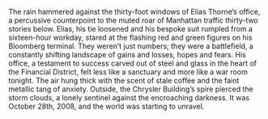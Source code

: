 The rain hammered against the thirty-foot windows of Elias Thorne’s office, a percussive counterpoint to the muted roar of Manhattan traffic thirty-two stories below.  Elias, his tie loosened and his bespoke suit rumpled from a sixteen-hour workday, stared at the flashing red and green figures on his Bloomberg terminal.  They weren’t just numbers; they were a battlefield, a constantly shifting landscape of gains and losses, hopes and fears.  His office, a testament to success carved out of steel and glass in the heart of the Financial District, felt less like a sanctuary and more like a war room tonight. The air hung thick with the scent of stale coffee and the faint metallic tang of anxiety.  Outside, the Chrysler Building’s spire pierced the storm clouds, a lonely sentinel against the encroaching darkness.  It was October 28th, 2008, and the world was starting to unravel.
